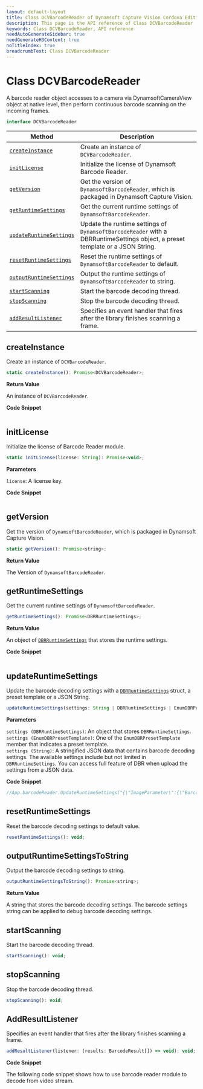 ```yaml
---
layout: default-layout
title: Class DCVBarcodeReader of Dynamsoft Capture Vision Cordova Edition
description: This page is the API reference of Class DCVBarcodeReader
keywords: Class DCVBarcodeReader, API reference
needAutoGenerateSidebar: true
needGenerateH3Content: true
noTitleIndex: true
breadcrumbText: Class DCVBarcodeReader
---
```


# Class DCVBarcodeReader

A barcode reader object accesses to a camera via DynamsoftCameraView object at native level, then perform continuous barcode scanning on the incoming frames.

```js
interface DCVBarcodeReader
```

| Method | Description |
| ------- | ----------- |
| [`createInstance`](#createinstance) | Create an instance of `DCVBarcodeReader`. |
| [`initLicense`](#initLicense) | Initialize the license of Dynamsoft Barcode Reader. |
| [`getVersion`](#getversion) | Get the version of `DynamsoftBarcodeReader`, which is packaged in Dynamsoft Capture Vision. |
| [`getRuntimeSettings`](#getruntimesettings) | Get the current runtime settings of `DynamsoftBarcodeReader`. |
| [`updateRuntimeSettings`](#updateruntimesettings) | Update the runtime settings of `DynamsoftBarcodeReader` with a DBRRuntimeSettings object, a preset template or a JSON String. |
| [`resetRuntimeSettings`](#resetruntimesettings) | Reset the runtime settings of `DynamsoftBarcodeReader` to default. |
| [`outputRuntimeSettings`](#outputruntimesettings) | Output the runtime settings of `DynamsoftBarcodeReader` to string. |
| [`startScanning`](#startscanning) | Start the barcode decoding thread. |
| [`stopScanning`](#stopscanning) | Stop the barcode decoding thread. |
| [`addResultListener`](#addresultlistener) | Specifies an event handler that fires after the library finishes scanning a frame. |

## createInstance

Create an instance of `DCVBarcodeReader`.

```js
static createInstance(): Promise<DCVBarcodeReader>;
```

**Return Value**

An instance of `DCVBarcodeReader`.

**Code Snippet**

```js
```

## initLicense

Initialize the license of Barcode Reader module.

```js
static initLicense(license: String): Promise<void>;  
```

**Parameters**

`license`: A license key.

**Code Snippet**

```js
```

## getVersion

Get the version of `DynamsoftBarcodeReader`, which is packaged in Dynamsoft Capture Vision.

```js
static getVersion(): Promise<string>;
```

**Return Value**

The Version of `DynamsoftBarcodeReader`.

## getRuntimeSettings

Get the current runtime settings of `DynamsoftBarcodeReader`.

```js
getRuntimeSettings(): Promise<DBRRuntimeSettings>;
```

**Return Value**

An object of [`DBRRuntimeSettings`](class-dbr-runtime-settings.md) that stores the runtime settings.

**Code Snippet**

```js
```

## updateRuntimeSettings

Update the barcode decoding settings with a [`DBRRuntimeSettings`](class-dbr-runtime-settings.md) struct, a preset template or a JSON String.

```js
updateRuntimeSettings(settings: String | DBRRuntimeSettings | EnumDBRPresetTemplate): Promise<void>;
```

**Parameters**

`settings (DBRRuntimeSettings)`: An object that stores `DBRRuntimeSettings`.  
`settings (EnumDBRPresetTemplate)`: One of the `EnumDBRPresetTemplate` member that indicates a preset template.  
`settings (String)`: A stringified JSON data that contains barcode decoding settings. The available settings include but not limited in `DBRRuntimeSettings`. You can access full feature of DBR when upload the settings from a JSON data.

**Code Snippet**

```js
//App.barcodeReader.UpdateRuntimeSettings("{\"ImageParameter\":{\"BarcodeFormatIds\":[\"BF_ALL\"],\"BarcodeFormatIds_2\":null,\"DeblurLevel\":0,\"ExpectedBarcodesCount\":0,\"LocalizationModes\":[{\"Mode\":\"LM_SCAN_DIRECTLY\",\"ScanDirection\":1},{\"Mode\":\"LM_CONNECTED_BLOCKS\"}],\"Name\":\"video-speed-first\",\"ScaleDownThreshold\":2300,\"Timeout\":500},\"Version\":\"3.0\"}");
```

## resetRuntimeSettings

Reset the barcode decoding settings to default value.

```js
resetRuntimeSettings(): void;
```

## outputRuntimeSettingsToString

Output the barcode decoding settings to string.

```js
outputRuntimeSettingsToString(): Promise<string>;
```

**Return Value**

A string that stores the barcode decoding settings. The barcode settings string can be applied to debug barcode decoding settings.

## startScanning

Start the barcode decoding thread.

```js
startScanning(): void;
```

## stopScanning

Stop the barcode decoding thread.

```js
stopScanning(): void;
```

## AddResultListener

Specifies an event handler that fires after the library finishes scanning a frame.

```js
addResultListener(listener: (results: BarcodeResult[]) => void): void;
```

**Code Snippet**

The following code snippet shows how to use barcode reader module to decode from video stream.

```js
```
